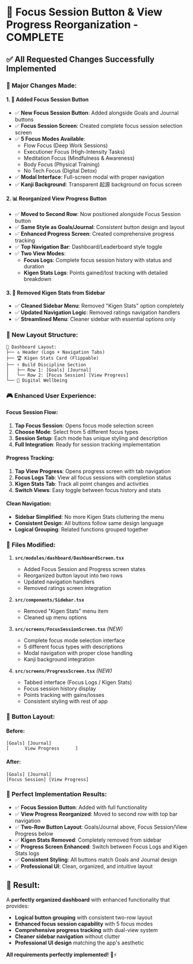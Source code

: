 # 🎯 Focus Session Button & View Progress Reorganization - COMPLETE

## ✅ **All Requested Changes Successfully Implemented**

### 🚀 **Major Changes Made:**

#### 1. **🎯 Added Focus Session Button**
- ✅ **New Focus Session Button**: Added alongside Goals and Journal buttons
- ✅ **Focus Session Screen**: Created complete focus session selection screen
- ✅ **5 Focus Modes Available**:
  - Flow Focus (Deep Work Sessions)
  - Executioner Focus (High-Intensity Tasks) 
  - Meditation Focus (Mindfulness & Awareness)
  - Body Focus (Physical Training)
  - No Tech Focus (Digital Detox)
- ✅ **Modal Interface**: Full-screen modal with proper navigation
- ✅ **Kanji Background**: Transparent 起源 background on focus screen

#### 2. **📊 Reorganized View Progress Button**
- ✅ **Moved to Second Row**: Now positioned alongside Focus Session button
- ✅ **Same Style as Goals/Journal**: Consistent button design and layout
- ✅ **Enhanced Progress Screen**: Created comprehensive progress tracking
- ✅ **Top Navigation Bar**: Dashboard/Leaderboard style toggle
- ✅ **Two View Modes**:
  - **Focus Logs**: Complete focus session history with status and duration
  - **Kigen Stats Logs**: Points gained/lost tracking with detailed breakdown

#### 3. **🧹 Removed Kigen Stats from Sidebar**
- ✅ **Cleaned Sidebar Menu**: Removed "Kigen Stats" option completely
- ✅ **Updated Navigation Logic**: Removed ratings navigation handlers
- ✅ **Streamlined Menu**: Cleaner sidebar with essential options only

### 📱 **New Layout Structure:**
```
📱 Dashboard Layout:
├── 🔝 Header (Logo + Navigation Tabs)
├── 🏆 Kigen Stats Card (Flippable)
├── ⚡ Build Discipline Section
│   ├── Row 1: [Goals] [Journal]
│   └── Row 2: [Focus Session] [View Progress]
└── 📱 Digital Wellbeing
```

### 🎮 **Enhanced User Experience:**

#### **Focus Session Flow:**
1. **Tap Focus Session**: Opens focus mode selection screen
2. **Choose Mode**: Select from 5 different focus types
3. **Session Setup**: Each mode has unique styling and description
4. **Full Integration**: Ready for session tracking implementation

#### **Progress Tracking:**
1. **Tap View Progress**: Opens progress screen with tab navigation
2. **Focus Logs Tab**: View all focus sessions with completion status
3. **Kigen Stats Tab**: Track all point changes and activities
4. **Switch Views**: Easy toggle between focus history and stats

#### **Clean Navigation:**
- **Sidebar Simplified**: No more Kigen Stats cluttering the menu
- **Consistent Design**: All buttons follow same design language
- **Logical Grouping**: Related functions grouped together

### 📂 **Files Modified:**

1. **`src/modules/dashboard/DashboardScreen.tsx`**
   - Added Focus Session and Progress screen states
   - Reorganized button layout into two rows
   - Updated navigation handlers
   - Removed ratings screen integration

2. **`src/components/Sidebar.tsx`**
   - Removed "Kigen Stats" menu item
   - Cleaned up menu options

3. **`src/screens/FocusSessionScreen.tsx`** *(NEW)*
   - Complete focus mode selection interface
   - 5 different focus types with descriptions
   - Modal navigation with proper close handling
   - Kanji background integration

4. **`src/screens/ProgressScreen.tsx`** *(NEW)*
   - Tabbed interface (Focus Logs / Kigen Stats)
   - Focus session history display
   - Points tracking with gains/losses
   - Consistent styling with rest of app

### 🎯 **Button Layout:**

#### **Before:**
```
[Goals] [Journal]
[      View Progress      ]
```

#### **After:**
```
[Goals] [Journal]
[Focus Session] [View Progress]
```

### 🚀 **Perfect Implementation Results:**
- ✅ **Focus Session Button**: Added with full functionality
- ✅ **View Progress Reorganized**: Moved to second row with top bar navigation
- ✅ **Two-Row Button Layout**: Goals/Journal above, Focus Session/View Progress below
- ✅ **Kigen Stats Removed**: Completely removed from sidebar
- ✅ **Progress Screen Enhanced**: Switch between Focus Logs and Kigen Stats logs
- ✅ **Consistent Styling**: All buttons match Goals and Journal design
- ✅ **Professional UI**: Clean, organized, and intuitive layout

## 🎉 **Result:**
A **perfectly organized dashboard** with enhanced functionality that provides:
- **Logical button grouping** with consistent two-row layout
- **Enhanced focus session capability** with 5 focus modes
- **Comprehensive progress tracking** with dual-view system
- **Cleaner sidebar navigation** without clutter
- **Professional UI design** matching the app's aesthetic

**All requirements perfectly implemented!** 🎯⚡
